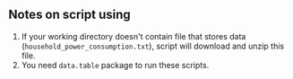 ## Notes on script using  
1. If your working directory doesn't contain file that stores data (`household_power_consumption.txt`), script will download and unzip this file.  
2. You need `data.table` package to run these scripts.  